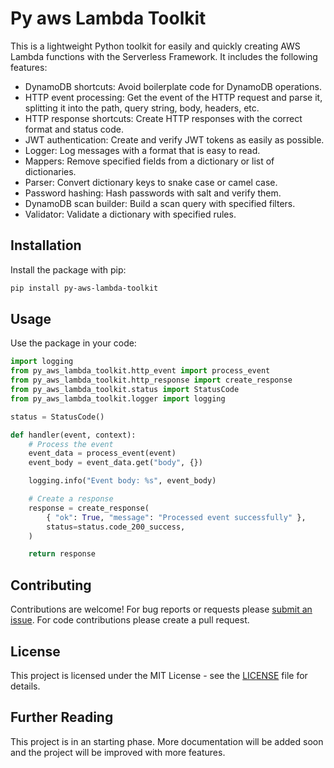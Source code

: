# Py aws Lambda Toolkit

This is a lightweight Python toolkit for easily and quickly creating AWS Lambda functions with the Serverless Framework. It includes the following features:

- DynamoDB shortcuts: Avoid boilerplate code for DynamoDB operations.
- HTTP event processing: Get the event of the HTTP request and parse it, splitting it into the path, query string, body, headers, etc.
- HTTP response shortcuts: Create HTTP responses with the correct format and status code.
- JWT authentication: Create and verify JWT tokens as easily as possible.
- Logger: Log messages with a format that is easy to read.
- Mappers: Remove specified fields from a dictionary or list of dictionaries.
- Parser: Convert dictionary keys to snake case or camel case.
- Password hashing: Hash passwords with salt and verify them.
- DynamoDB scan builder: Build a scan query with specified filters.
- Validator: Validate a dictionary with specified rules.

## Installation

Install the package with pip:

```bash
pip install py-aws-lambda-toolkit
```

## Usage

Use the package in your code:

```python
import logging
from py_aws_lambda_toolkit.http_event import process_event
from py_aws_lambda_toolkit.http_response import create_response
from py_aws_lambda_toolkit.status import StatusCode
from py_aws_lambda_toolkit.logger import logging

status = StatusCode()

def handler(event, context):
    # Process the event
    event_data = process_event(event)
    event_body = event_data.get("body", {})

    logging.info("Event body: %s", event_body)

    # Create a response
    response = create_response(
        { "ok": True, "message": "Processed event successfully" },
        status=status.code_200_success,
    )

    return response

```

## Contributing

Contributions are welcome! For bug reports or requests please [submit an issue](https://github.com/0riion/py-aws-lambda-toolkit/issues). For code contributions please create a pull request.

## License

This project is licensed under the MIT License - see the [LICENSE](LICENSE) file for details.

## Further Reading

This project is in an starting phase. More documentation will be added soon and the project will be improved with more features.

